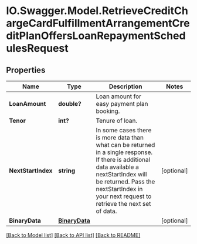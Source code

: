 # IO.Swagger.Model.RetrieveCreditChargeCardFulfillmentArrangementCreditPlanOffersLoanRepaymentSchedulesRequest
## Properties

Name | Type | Description | Notes
------------ | ------------- | ------------- | -------------
**LoanAmount** | **double?** | Loan amount for easy payment plan booking. | 
**Tenor** | **int?** | Tenure of loan. | 
**NextStartIndex** | **string** | In some cases there is more data than what can be returned in a single response. If there is additional data available a nextStartIndex will be returned. Pass the nextStartIndex in your next request to retrieve the next set of data. | [optional] 
**BinaryData** | [**BinaryData**](BinaryData.md) |  | [optional] 

[[Back to Model list]](../README.md#documentation-for-models) [[Back to API list]](../README.md#documentation-for-api-endpoints) [[Back to README]](../README.md)

